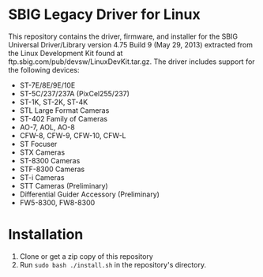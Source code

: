 SBIG Legacy Driver for Linux
=====

This repository contains the driver, firmware, and installer for the 
SBIG Universal Driver/Library version 4.75 Build 9 (May 29, 2013) extracted
from the Linux Development Kit found at ftp.sbig.com/pub/devsw/LinuxDevKit.tar.gz.
The driver includes support for the following devices:

* ST-7E/8E/9E/10E
* ST-5C/237/237A (PixCel255/237)
* ST-1K, ST-2K, ST-4K
* STL Large Format Cameras
* ST-402 Family of Cameras
* AO-7, AOL, AO-8
* CFW-8, CFW-9, CFW-10, CFW-L
* ST Focuser
* STX Cameras
* ST-8300 Cameras
* STF-8300 Cameras
* ST-i Cameras
* STT Cameras (Preliminary)
* Differential Guider Accessory (Preliminary)
* FW5-8300, FW8-8300

# Installation

1. Clone or get a zip copy of this repository
2. Run `sudo bash ./install.sh` in the repository's directory.
